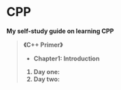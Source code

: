 # CPP
**My self-study guide on learning CPP**<br>
> <strong> 《C++ Primer》
> + Chapter1: Introduction
> 1. Day one: 
> 2. Day two:
